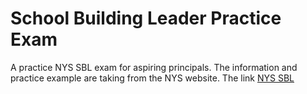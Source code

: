 # School Building Leader Practice Exam
A practice NYS SBL exam for aspiring principals. The information and practice example are taking from the NYS website. The link [NYS SBL](https://www.nystce.nesinc.com/TestView.aspx?f=HTML_FRAG/NY107_PrepMaterials.html)

